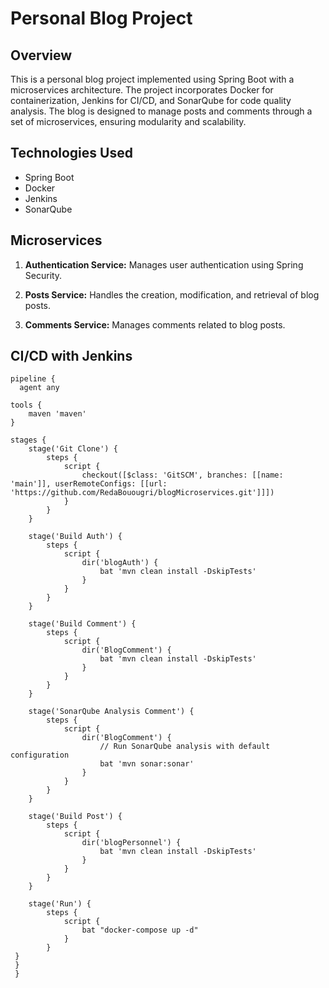 # Personal Blog Project

## Overview

This is a personal blog project implemented using Spring Boot with a microservices architecture. The project incorporates Docker for containerization, Jenkins for CI/CD, and SonarQube for code quality analysis. The blog is designed to manage posts and comments through a set of microservices, ensuring modularity and scalability.

## Technologies Used

- Spring Boot
- Docker
- Jenkins
- SonarQube

## Microservices

1. **Authentication Service:** Manages user authentication using Spring Security.

2. **Posts Service:** Handles the creation, modification, and retrieval of blog posts.

3. **Comments Service:** Manages comments related to blog posts.

## CI/CD with Jenkins


    pipeline {
      agent any

    tools {
        maven 'maven'
    }

    stages {
        stage('Git Clone') {
            steps {
                script {
                    checkout([$class: 'GitSCM', branches: [[name: 'main']], userRemoteConfigs: [[url: 'https://github.com/RedaBouougri/blogMicroservices.git']]])
                }
            }
        }

        stage('Build Auth') {
            steps {
                script {
                    dir('blogAuth') {
                        bat 'mvn clean install -DskipTests'
                    }
                }
            }
        }

        stage('Build Comment') {
            steps {
                script {
                    dir('BlogComment') {
                        bat 'mvn clean install -DskipTests'
                    }
                }
            }
        }

        stage('SonarQube Analysis Comment') {
            steps {
                script {
                    dir('BlogComment') {
                        // Run SonarQube analysis with default configuration
                        bat 'mvn sonar:sonar'
                    }
                }
            }
        }

        stage('Build Post') {
            steps {
                script {
                    dir('blogPersonnel') {
                        bat 'mvn clean install -DskipTests'
                    }
                }
            }
        }

        stage('Run') {
            steps {
                script {
                    bat "docker-compose up -d"
                }
            }
     }
     }
     }



